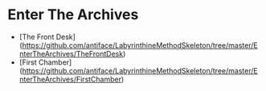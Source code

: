 Enter The Archives
==================
* [The Front Desk] (https://github.com/antiface/LabyrinthineMethodSkeleton/tree/master/EnterTheArchives/TheFrontDesk)
* [First Chamber] (https://github.com/antiface/LabyrinthineMethodSkeleton/tree/master/EnterTheArchives/FirstChamber)
